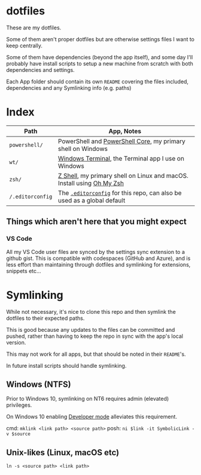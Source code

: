# dotfiles

These are my dotfiles.

Some of them aren't proper dotfiles but are otherwise settings files I want to keep centrally.

Some of them have dependencies (beyond the app itself), and some day I'll probably have install scripts to setup a new machine from scratch with both dependencies and settings.

Each App folder should contain its own `README` covering the files included, dependencies and any Symlinking info (e.g. paths)

# Index

| Path             | App, Notes                                                                |
| ---------------- | ------------------------------------------------------------------------- |
| `powershell/`    | PowerShell and [PowerShell Core], my primary shell on Windows             |
| `wt/`            | [Windows Terminal], the Terminal app I use on Windows                     |
| `zsh/`           | [Z Shell], my primary shell on Linux and macOS. Install using [Oh My Zsh] |
| `/.editorconfig` | The [`.editorconfig`] for this repo, can also be used as a global default |

## Things which aren't here that you might expect

### VS Code

All my VS Code user files are synced by the settings sync extension to a github gist.
This is compatible with codespaces (GitHub and Azure), and is less effort than maintaining through dotfiles and symlinking
for extensions, snippets etc...

# Symlinking

While not necessary, it's nice to clone this repo and then symlink the dotfiles to their expected paths.

This is good because any updates to the files can be committed and pushed, rather than having to keep the repo in sync with the app's local version.

This may not work for all apps, but that should be noted in their `README`'s.

In future install scripts should handle symlinking.

## Windows (NTFS)

Prior to Windows 10, symlinking on NT6 requires admin (elevated) privileges.

On Windows 10 enabling [Developer mode](https://docs.microsoft.com/en-us/windows/uwp/get-started/enable-your-device-for-development) alleviates this requirement.

cmd: `mklink <link path> <source path>`
posh: `ni $link -it SymbolicLink -v $source`

## Unix-likes (Linux, macOS etc)

`ln -s <source path> <link path>`

[powershell core]: https://github.com/PowerShell/PowerShell
[visual studio code]: https://code.visualstudio.com/
[windows terminal]: https://github.com/microsoft/terminal
[`.editorconfig`]: https://editorconfig.org/
[z shell]: https://en.wikipedia.org/wiki/Z_shell
[oh my zsh]: https://github.com/robbyrussell/oh-my-zsh
